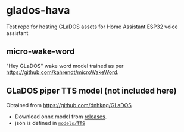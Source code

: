 # glados-hava
Test repo for hosting GLaDOS assets for Home Assistant ESP32 voice assistant

## micro-wake-word
"Hey GLaDOS" wake word model trained as per https://github.com/kahrendt/microWakeWord.

## GLaDOS piper TTS model (not included here)
Obtained from https://github.com/dnhkng/GLaDOS
* Download onnx model from [releases](https://github.com/dnhkng/GLaDOS/releases).
* json is defined in [`models/TTS`](https://github.com/dnhkng/GLaDOS/tree/main/models/TTS)
